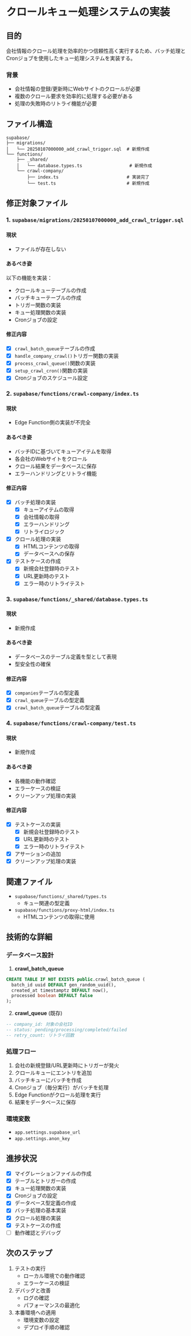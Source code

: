# クロールキュー処理システムの実装

## 目的
会社情報のクロール処理を効率的かつ信頼性高く実行するため、バッチ処理とCronジョブを使用したキュー処理システムを実装する。

### 背景
- 会社情報の登録/更新時にWebサイトのクロールが必要
- 複数のクロール要求を効率的に処理する必要がある
- 処理の失敗時のリトライ機能が必要

## ファイル構造
```
supabase/
├── migrations/
│   └── 20250107000000_add_crawl_trigger.sql  # 新規作成
└── functions/
    ├── _shared/
    │   └── database.types.ts                  # 新規作成
    └── crawl-company/
        ├── index.ts                          # 実装完了
        └── test.ts                           # 新規作成
```

## 修正対象ファイル

### 1. `supabase/migrations/20250107000000_add_crawl_trigger.sql`
#### 現状
- ファイルが存在しない

#### あるべき姿
以下の機能を実装：
- クロールキューテーブルの作成
- バッチキューテーブルの作成
- トリガー関数の実装
- キュー処理関数の実装
- Cronジョブの設定

#### 修正内容
- [x] `crawl_batch_queue`テーブルの作成
- [x] `handle_company_crawl()`トリガー関数の実装
- [x] `process_crawl_queue()`関数の実装
- [x] `setup_crawl_cron()`関数の実装
- [x] Cronジョブのスケジュール設定

### 2. `supabase/functions/crawl-company/index.ts`
#### 現状
- Edge Function側の実装が不完全

#### あるべき姿
- バッチIDに基づいてキューアイテムを取得
- 各会社のWebサイトをクロール
- クロール結果をデータベースに保存
- エラーハンドリングとリトライ機能

#### 修正内容
- [x] バッチ処理の実装
  - [x] キューアイテムの取得
  - [x] 会社情報の取得
  - [x] エラーハンドリング
  - [x] リトライロジック
- [x] クロール処理の実装
  - [x] HTMLコンテンツの取得
  - [x] データベースへの保存
- [x] テストケースの作成
  - [x] 新規会社登録時のテスト
  - [x] URL更新時のテスト
  - [x] エラー時のリトライテスト

### 3. `supabase/functions/_shared/database.types.ts`
#### 現状
- 新規作成

#### あるべき姿
- データベースのテーブル定義を型として表現
- 型安全性の確保

#### 修正内容
- [x] `companies`テーブルの型定義
- [x] `crawl_queue`テーブルの型定義
- [x] `crawl_batch_queue`テーブルの型定義

### 4. `supabase/functions/crawl-company/test.ts`
#### 現状
- 新規作成

#### あるべき姿
- 各機能の動作確認
- エラーケースの検証
- クリーンアップ処理の実装

#### 修正内容
- [x] テストケースの実装
  - [x] 新規会社登録時のテスト
  - [x] URL更新時のテスト
  - [x] エラー時のリトライテスト
- [x] アサーションの追加
- [x] クリーンアップ処理の実装

## 関連ファイル
- `supabase/functions/_shared/types.ts`
  - キュー関連の型定義
- `supabase/functions/proxy-html/index.ts`
  - HTMLコンテンツの取得に使用

## 技術的な詳細

### データベース設計
1. **crawl_batch_queue**
```sql
CREATE TABLE IF NOT EXISTS public.crawl_batch_queue (
  batch_id uuid DEFAULT gen_random_uuid(),
  created_at timestamptz DEFAULT now(),
  processed boolean DEFAULT false
);
```

2. **crawl_queue** (既存)
```sql
-- company_id: 対象の会社ID
-- status: pending/processing/completed/failed
-- retry_count: リトライ回数
```

### 処理フロー
1. 会社の新規登録/URL更新時にトリガーが発火
2. クロールキューにエントリを追加
3. バッチキューにバッチを作成
4. Cronジョブ（毎分実行）がバッチを処理
5. Edge Functionがクロール処理を実行
6. 結果をデータベースに保存

### 環境変数
- `app.settings.supabase_url`
- `app.settings.anon_key`

## 進捗状況
- [x] マイグレーションファイルの作成
- [x] テーブルとトリガーの作成
- [x] キュー処理関数の実装
- [x] Cronジョブの設定
- [x] データベース型定義の作成
- [x] バッチ処理の基本実装
- [x] クロール処理の実装
- [x] テストケースの作成
- [ ] 動作確認とデバッグ

## 次のステップ
1. テストの実行
   - ローカル環境での動作確認
   - エラーケースの検証
2. デバッグと改善
   - ログの確認
   - パフォーマンスの最適化
3. 本番環境への適用
   - 環境変数の設定
   - デプロイ手順の確認 